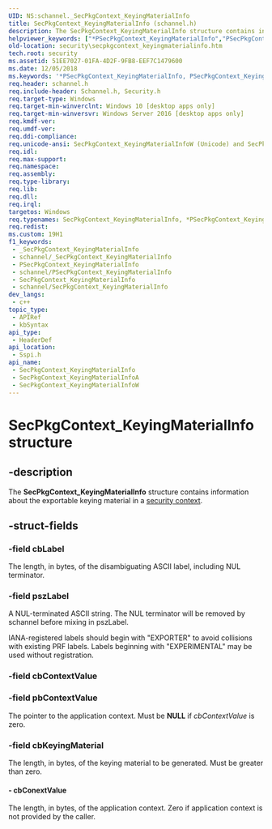 ```yaml
---
UID: NS:schannel._SecPkgContext_KeyingMaterialInfo
title: SecPkgContext_KeyingMaterialInfo (schannel.h)
description: The SecPkgContext_KeyingMaterialInfo structure contains information about the exportable keying material in a security context.
helpviewer_keywords: ["*PSecPkgContext_KeyingMaterialInfo","PSecPkgContext_KeyingMaterialInfo","PSecPkgContext_KeyingMaterialInfo structure pointer [Security]","SecPkgContext_KeyingMaterialInfo","SecPkgContext_KeyingMaterialInfo structure [Security]","SecPkgContext_KeyingMaterialInfoA","SecPkgContext_KeyingMaterialInfoW","_SecPkgContext_KeyingMaterialInfo","security.secpkgcontext_keyingmaterialinfo","sspi/PSecPkgContext_KeyingMaterialInfo","sspi/SecPkgContext_KeyingMaterialInfo","sspi/SecPkgContext_KeyingMaterialInfoA","sspi/SecPkgContext_KeyingMaterialInfoW"]
old-location: security\secpkgcontext_keyingmaterialinfo.htm
tech.root: security
ms.assetid: 51EE7027-01FA-4D2F-9FB8-EEF7C1479600
ms.date: 12/05/2018
ms.keywords: '*PSecPkgContext_KeyingMaterialInfo, PSecPkgContext_KeyingMaterialInfo, PSecPkgContext_KeyingMaterialInfo structure pointer [Security], SecPkgContext_KeyingMaterialInfo, SecPkgContext_KeyingMaterialInfo structure [Security], SecPkgContext_KeyingMaterialInfoA, SecPkgContext_KeyingMaterialInfoW, _SecPkgContext_KeyingMaterialInfo, security.secpkgcontext_keyingmaterialinfo, sspi/PSecPkgContext_KeyingMaterialInfo, sspi/SecPkgContext_KeyingMaterialInfo, sspi/SecPkgContext_KeyingMaterialInfoA, sspi/SecPkgContext_KeyingMaterialInfoW'
req.header: schannel.h
req.include-header: Schannel.h, Security.h
req.target-type: Windows
req.target-min-winverclnt: Windows 10 [desktop apps only]
req.target-min-winversvr: Windows Server 2016 [desktop apps only]
req.kmdf-ver: 
req.umdf-ver: 
req.ddi-compliance: 
req.unicode-ansi: SecPkgContext_KeyingMaterialInfoW (Unicode) and SecPkgContext_KeyingMaterialInfoA (ANSI)
req.idl: 
req.max-support: 
req.namespace: 
req.assembly: 
req.type-library: 
req.lib: 
req.dll: 
req.irql: 
targetos: Windows
req.typenames: SecPkgContext_KeyingMaterialInfo, *PSecPkgContext_KeyingMaterialInfo
req.redist: 
ms.custom: 19H1
f1_keywords:
 - _SecPkgContext_KeyingMaterialInfo
 - schannel/_SecPkgContext_KeyingMaterialInfo
 - PSecPkgContext_KeyingMaterialInfo
 - schannel/PSecPkgContext_KeyingMaterialInfo
 - SecPkgContext_KeyingMaterialInfo
 - schannel/SecPkgContext_KeyingMaterialInfo
dev_langs:
 - c++
topic_type:
 - APIRef
 - kbSyntax
api_type:
 - HeaderDef
api_location:
 - Sspi.h
api_name:
 - SecPkgContext_KeyingMaterialInfo
 - SecPkgContext_KeyingMaterialInfoA
 - SecPkgContext_KeyingMaterialInfoW
---
```


# SecPkgContext_KeyingMaterialInfo structure


## -description

The <b>SecPkgContext_KeyingMaterialInfo</b> structure contains information about the exportable keying material in a <a href="https://docs.microsoft.com/windows/desktop/SecGloss/s-gly">security context</a>.

## -struct-fields

### -field cbLabel

The length, in bytes, of the disambiguating ASCII label, including NUL terminator.

### -field pszLabel

 A NUL-terminated ASCII string. The NUL terminator will be removed by schannel before mixing in pszLabel. 

IANA-registered labels should begin with "EXPORTER" to  avoid collisions with existing PRF labels. Labels beginning with "EXPERIMENTAL" may be used without registration.

### -field cbContextValue

### -field pbContextValue

The pointer to the application context. Must be <b>NULL</b> if <i>cbContextValue</i> is zero.

### -field cbKeyingMaterial

The length, in bytes, of the keying material to be generated. Must be greater than zero.


#### - cbConextValue

The length, in bytes, of the application context. Zero if application context is not provided by the caller.

